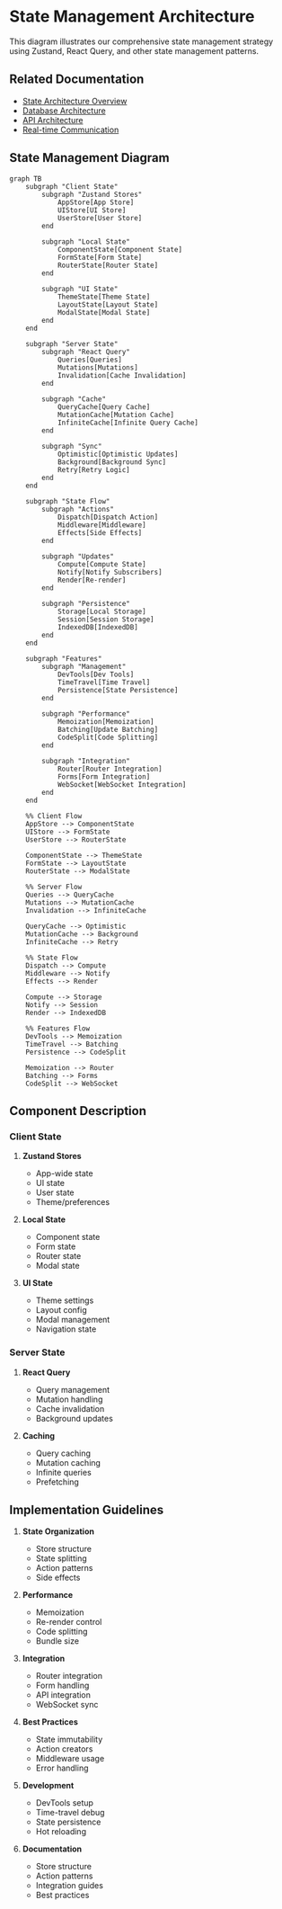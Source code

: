 # State Management Architecture

This diagram illustrates our comprehensive state management strategy using Zustand, React Query, and other state management patterns.

## Related Documentation

- [State Architecture Overview](../data-flow/state-architecture.md)
- [Database Architecture](./database-architecture.md)
- [API Architecture](./api-architecture.md)
- [Real-time Communication](./realtime-architecture.md)

## State Management Diagram

```mermaid
graph TB
    subgraph "Client State"
        subgraph "Zustand Stores"
            AppStore[App Store]
            UIStore[UI Store]
            UserStore[User Store]
        end

        subgraph "Local State"
            ComponentState[Component State]
            FormState[Form State]
            RouterState[Router State]
        end

        subgraph "UI State"
            ThemeState[Theme State]
            LayoutState[Layout State]
            ModalState[Modal State]
        end
    end

    subgraph "Server State"
        subgraph "React Query"
            Queries[Queries]
            Mutations[Mutations]
            Invalidation[Cache Invalidation]
        end

        subgraph "Cache"
            QueryCache[Query Cache]
            MutationCache[Mutation Cache]
            InfiniteCache[Infinite Query Cache]
        end

        subgraph "Sync"
            Optimistic[Optimistic Updates]
            Background[Background Sync]
            Retry[Retry Logic]
        end
    end

    subgraph "State Flow"
        subgraph "Actions"
            Dispatch[Dispatch Action]
            Middleware[Middleware]
            Effects[Side Effects]
        end

        subgraph "Updates"
            Compute[Compute State]
            Notify[Notify Subscribers]
            Render[Re-render]
        end

        subgraph "Persistence"
            Storage[Local Storage]
            Session[Session Storage]
            IndexedDB[IndexedDB]
        end
    end

    subgraph "Features"
        subgraph "Management"
            DevTools[Dev Tools]
            TimeTravel[Time Travel]
            Persistence[State Persistence]
        end

        subgraph "Performance"
            Memoization[Memoization]
            Batching[Update Batching]
            CodeSplit[Code Splitting]
        end

        subgraph "Integration"
            Router[Router Integration]
            Forms[Form Integration]
            WebSocket[WebSocket Integration]
        end
    end

    %% Client Flow
    AppStore --> ComponentState
    UIStore --> FormState
    UserStore --> RouterState

    ComponentState --> ThemeState
    FormState --> LayoutState
    RouterState --> ModalState

    %% Server Flow
    Queries --> QueryCache
    Mutations --> MutationCache
    Invalidation --> InfiniteCache

    QueryCache --> Optimistic
    MutationCache --> Background
    InfiniteCache --> Retry

    %% State Flow
    Dispatch --> Compute
    Middleware --> Notify
    Effects --> Render

    Compute --> Storage
    Notify --> Session
    Render --> IndexedDB

    %% Features Flow
    DevTools --> Memoization
    TimeTravel --> Batching
    Persistence --> CodeSplit

    Memoization --> Router
    Batching --> Forms
    CodeSplit --> WebSocket
```

## Component Description

### Client State

1. **Zustand Stores**

   - App-wide state
   - UI state
   - User state
   - Theme/preferences

2. **Local State**

   - Component state
   - Form state
   - Router state
   - Modal state

3. **UI State**
   - Theme settings
   - Layout config
   - Modal management
   - Navigation state

### Server State

1. **React Query**

   - Query management
   - Mutation handling
   - Cache invalidation
   - Background updates

2. **Caching**
   - Query caching
   - Mutation caching
   - Infinite queries
   - Prefetching

## Implementation Guidelines

1. **State Organization**

   - Store structure
   - State splitting
   - Action patterns
   - Side effects

2. **Performance**

   - Memoization
   - Re-render control
   - Code splitting
   - Bundle size

3. **Integration**

   - Router integration
   - Form handling
   - API integration
   - WebSocket sync

4. **Best Practices**

   - State immutability
   - Action creators
   - Middleware usage
   - Error handling

5. **Development**

   - DevTools setup
   - Time-travel debug
   - State persistence
   - Hot reloading

6. **Documentation**
   - Store structure
   - Action patterns
   - Integration guides
   - Best practices
